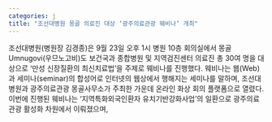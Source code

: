 ```yaml
---
categories: j
title: "조선대병원 몽골 의료진 대상 ‘광주의료관광 웨비나’ 개최"
---
```

조선대병원(병원장 김경종)은 9월 23일 오후 1시 병원 10층 회의실에서 몽골 Umnugovi(우므노고비)도 보건국과 종합병원 및 지역검진센터 의료진 총 30여 명을 대상으로 ‘만성 신장질환의 최신치료법’을 주제로 웨비나를 진행했다. 웨비나는 웹(Web)과 세미나(seminar)의 합성어로 인터넷의 웹상에서 행해지는 세미나를 말하며, 조선대병원과 광주의료관광 몽골사무소가 주최한 가운데 온라인 화상 회의 플랫폼으로 열렸다.이번에 진행된 웨비나는 ‘지역특화외국인환자 유치기반강화사업’의 일환으로 광주의료관광 활성화 차원에서 이뤄졌으며,